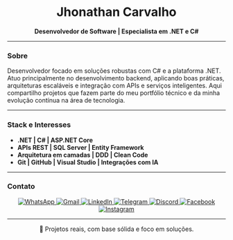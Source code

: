 <h1 align="center">Jhonathan Carvalho</h1>
<p align="center"><strong>Desenvolvedor de Software | Especialista em .NET e C#</strong></p>

---

### Sobre

Desenvolvedor focado em soluções robustas com C# e a plataforma .NET. Atuo principalmente no desenvolvimento backend, aplicando boas práticas, arquiteturas escaláveis e integração com APIs e serviços inteligentes. Aqui compartilho projetos que fazem parte do meu portfólio técnico e da minha evolução contínua na área de tecnologia.

---

### Stack e Interesses

- **.NET | C# | ASP.NET Core**  
- **APIs REST | SQL Server | Entity Framework**  
- **Arquitetura em camadas | DDD | Clean Code**  
- **Git | GitHub | Visual Studio | Integrações com IA**

---

### Contato

<div align="center">
  <a href="https://wa.me/5527996202811" target="_blank">
    <img src="https://img.shields.io/badge/WhatsApp-7A43B6?style=for-the-badge&logo=whatsapp&logoColor=white" alt="WhatsApp"/>
  </a>
  <a href="mailto:ti.dev.carvalho@gmail.com" target="_blank">
    <img src="https://img.shields.io/badge/Gmail-7A43B6?style=for-the-badge&logo=gmail&logoColor=white" alt="Gmail"/>
  </a>
  <a href="https://www.linkedin.com/in/jhonathancarvalho/" target="_blank">
    <img src="https://img.shields.io/badge/LinkedIn-7A43B6?style=for-the-badge&logo=linkedin&logoColor=white" alt="LinkedIn"/>
  </a>
  <a href="https://t.me/jhonathancarvalho" target="_blank">
    <img src="https://img.shields.io/badge/Telegram-7A43B6?style=for-the-badge&logo=telegram&logoColor=white" alt="Telegram"/>
  </a>
  <a href="https://discord.com/invite/jhonathancarvalho" target="_blank">
    <img src="https://img.shields.io/badge/Discord-7A43B6?style=for-the-badge&logo=discord&logoColor=white" alt="Discord"/>
  </a>
  <a href="https://www.facebook.com/jhonathancarvalhodev/" target="_blank">
    <img src="https://img.shields.io/badge/Facebook-7A43B6?style=for-the-badge&logo=facebook&logoColor=white" alt="Facebook"/>
  </a>
  <a href="https://www.instagram.com/jhonathancarvalho/" target="_blank">
    <img src="https://img.shields.io/badge/Instagram-7A43B6?style=for-the-badge&logo=instagram&logoColor=white" alt="Instagram"/>
  </a>
</div>

---

<p align="center">📌 Projetos reais, com base sólida e foco em soluções.</p>
